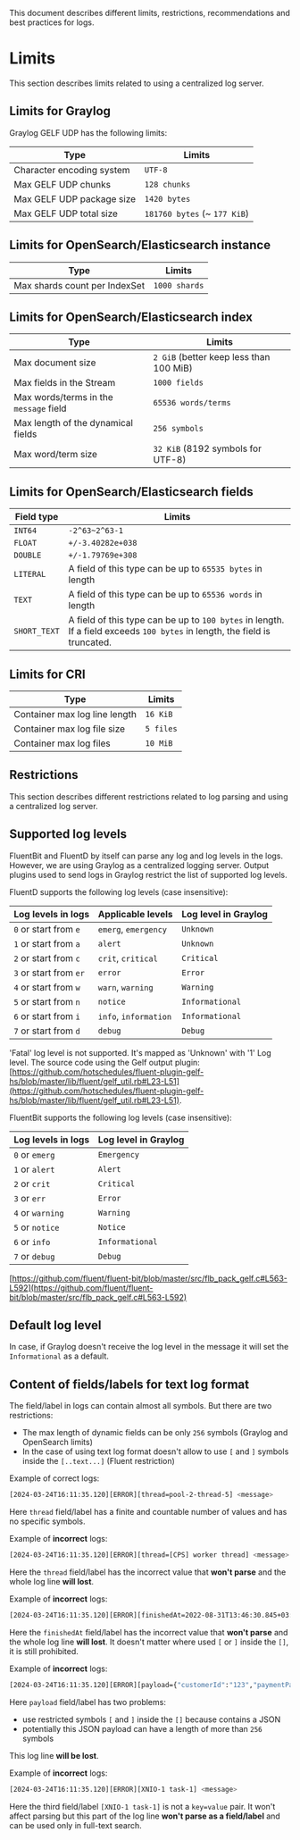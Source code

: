 <!-- markdownlint-disable MD041 -->
This document describes different limits, restrictions, recommendations and best practices for logs.

# Limits

This section describes limits related to using a centralized log server.

## Limits for Graylog

Graylog GELF UDP has the following limits:

<!-- markdownlint-disable line-length -->
| Type                      | Limits                       |
| ------------------------- | ---------------------------- |
| Character encoding system | `UTF-8`                      |
| Max GELF UDP chunks       | `128 chunks`                 |
| Max GELF UDP package size | `1420 bytes`                 |
| Max GELF UDP total size   | `181760 bytes` (~ `177 KiB`) |
<!-- markdownlint-enable line-length -->

## Limits for OpenSearch/Elasticsearch instance

<!-- markdownlint-disable line-length -->
| Type                          | Limits        |
| ----------------------------- | ------------- |
| Max shards count per IndexSet | `1000 shards` |
<!-- markdownlint-enable line-length -->

## Limits for OpenSearch/Elasticsearch index

<!-- markdownlint-disable line-length -->
| Type                                   | Limits                                  |
| -------------------------------------- | --------------------------------------- |
| Max document size                      | `2 GiB` (better keep less than 100 MiB) |
| Max fields in the Stream               | `1000 fields`                           |
| Max words/terms in the `message` field | `65536 words/terms`                     |
| Max length of the dynamical fields     | `256 symbols`                           |
| Max word/term size                     | `32 KiB` (8192 symbols for UTF-8)       |
<!-- markdownlint-enable line-length -->

## Limits for OpenSearch/Elasticsearch fields

<!-- markdownlint-disable line-length -->
| Field type   | Limits                                                                                                                     |
| ------------ | -------------------------------------------------------------------------------------------------------------------------- |
| `INT64`      | `-2^63~2^63-1`                                                                                                             |
| `FLOAT`      | `+/-3.40282e+038`                                                                                                          |
| `DOUBLE`     | `+/-1.79769e+308`                                                                                                          |
| `LITERAL`    | A field of this type can be up to `65535 bytes` in length                                                                  |
| `TEXT`       | A field of this type can be up to `65536 words` in length                                                                  |
| `SHORT_TEXT` | A field of this type can be up to `100 bytes` in length. If a field exceeds `100 bytes` in length, the field is truncated. |
<!-- markdownlint-enable line-length -->

## Limits for CRI

<!-- markdownlint-disable line-length -->
| Type                          | Limits    |
| ----------------------------- | --------- |
| Container max log line length | `16 KiB`  |
| Container max log file size   | `5 files` |
| Container max log files       | `10 MiB`  |
<!-- markdownlint-enable line-length -->

## Restrictions

This section describes different restrictions related to log parsing and using a centralized log server.

## Supported log levels

FluentBit and FluentD by itself can parse any log and log levels in the logs. However, we are using Graylog
as a centralized logging server. Output plugins used to send logs in Graylog restrict the list of supported
log levels.

FluentD supports the following log levels (case insensitive):

<!-- markdownlint-disable line-length -->
| Log levels in logs     | Applicable levels     | Log level in Graylog |
| ---------------------- | --------------------- | -------------------- |
| `0` or start from `e`  | `emerg`, `emergency`  | `Unknown`            |
| `1` or start from `a`  | `alert`               | `Unknown`            |
| `2` or start from `c`  | `crit`, `critical`    | `Critical`           |
| `3` or start from `er` | `error`               | `Error`              |
| `4` or start from `w`  | `warn`, `warning`     | `Warning`            |
| `5` or start from `n`  | `notice`              | `Informational`      |
| `6` or start from `i`  | `info`, `information` | `Informational`      |
| `7` or start from `d`  | `debug`               | `Debug`              |
<!-- markdownlint-enable line-length -->

'Fatal' log level is not supported. It's mapped as 'Unknown' with '1' Log level.
The source code using the Gelf output plugin:
[https://github.com/hotschedules/fluent-plugin-gelf-hs/blob/master/lib/fluent/gelf_util.rb#L23-L51](https://github.com/hotschedules/fluent-plugin-gelf-hs/blob/master/lib/fluent/gelf_util.rb#L23-L51).

FluentBit supports the following log levels (case insensitive):

<!-- markdownlint-disable line-length -->
| Log levels in logs | Log level in Graylog |
| ------------------ | -------------------- |
| `0` or `emerg`     | `Emergency`          |
| `1` or `alert`     | `Alert`              |
| `2` or `crit`      | `Critical`           |
| `3` or `err`       | `Error`              |
| `4` or `warning`   | `Warning`            |
| `5` or `notice`    | `Notice`             |
| `6` or `info`      | `Informational`      |
| `7` or `debug`     | `Debug`              |
<!-- markdownlint-enable line-length -->

[https://github.com/fluent/fluent-bit/blob/master/src/flb_pack_gelf.c#L563-L592](https://github.com/fluent/fluent-bit/blob/master/src/flb_pack_gelf.c#L563-L592)

## Default log level

In case, if Graylog doesn't receive the log level in the message it will set the `Informational` as a default.

## Content of fields/labels for text log format

The field/label in logs can contain almost all symbols. But there are two restrictions:

* The max length of dynamic fields can be only `256` symbols (Graylog and OpenSearch limits)
* In the case of using text log format doesn't allow to use `[` and `]` symbols inside the `[..text...]` (Fluent restriction)

Example of correct logs:

```bash
[2024-03-24T16:11:35.120][ERROR][thread=pool-2-thread-5] <message>
```

Here `thread` field/label has a finite and countable number of values and has no specific symbols.

Example of **incorrect** logs:

```bash
[2024-03-24T16:11:35.120][ERROR][thread=[CPS] worker thread] <message>
```

Here the `thread` field/label has the incorrect value that **won't parse** and the whole log line **will lost**.

Example of **incorrect** logs:

```bash
[2024-03-24T16:11:35.120][ERROR][finishedAt=2022-08-31T13:46:30.845+03:00[Europe/Moscow]] <message>
```

Here the `finishedAt` field/label has the incorrect value that **won't parse** and the whole log line **will lost**.
It doesn't matter where used `[` or `]` inside the `[]`, it is still prohibited.

Example of **incorrect** logs:

```bash
[2024-03-24T16:11:35.120][ERROR][payload={"customerId":"123","paymentParts":[{"amount":{"currency":{"name":"Emirati Dirham","id":"123","currencyCode":"AED"},"value":957.60},"name":"Upfront Payment Part #2103","orderItemIds":["123","234","345","456","567"]}]] <message>
```

Here `payload` field/label has two problems:

* use restricted symbols `[` and `]` inside the `[]` because contains a JSON
* potentially this JSON payload can have a length of more than `256` symbols

This log line **will be lost**.

Example of **incorrect** logs:

```bash
[2024-03-24T16:11:35.120][ERROR][XNIO-1 task-1] <message>
```

Here the third field/label `[XNIO-1 task-1]` is not a `key=value` pair. It won't affect parsing but this part of
the log line **won't parse as a field/label** and can be used only in full-text search.
